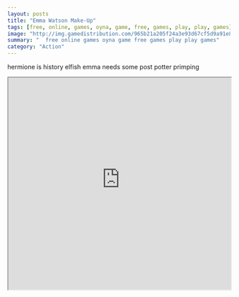 ```yaml
---
layout: posts
title: "Emma Watson Make-Up"
tags: [free, online, games, oyna, game, free, games, play, play, games]
image: "http://img.gamedistribution.com/965b21a205f24a3e93d67cf5d9a91e8e.jpg"
summary: "  free online games oyna game free games play play games"
category: "Action"
---
```


hermione is history elfish emma needs some post potter primping

<iframe width="100%" height="480px;" src="http://flash.gamedistribution.com?game=965b21a205f24a3e93d67cf5d9a91e8e"></iframe>